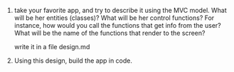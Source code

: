 1. take your favorite app, and try to describe it using the MVC model.
   What will be her entities (classes)? What will be her control functions? For instance, how would you call the functions that get info from the user? What will be the name of the functions that render to the screen?

   write it in a file design.md

2. Using this design, build the app in code.
